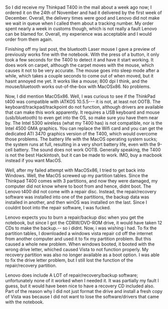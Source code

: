 So I did receive my Thinkpad T400 in the mail about a week ago now; I ordered it on the 24th of November and had it delivered by the first week of December. Overall, the delivery times were good and Lenovo did not make we wait in queue when I called them about a tracking number. My order spent nearly a week in customs though, which is not really a fault Lenovo can be blamed for. Overall, my experience was acceptable and I would order from them again.  
  
Finishing off my last post, the bluetooth Laser mouse I gave a preview of previously works fine with the notebook. With the press of a button, it only took a few seconds for the T400 to detect it and have it start working. It does work on carpet, although the carpet moves with the mouse, which causes it not to be very accurate. The mouse goes into sleep mode after a while, which takes a couple seconds to come out of when moved, but it hasnt annoyed me yet. It works like a mouse; 800 dpi I think, and the mouse/bluetooth works out-of-the-box with MacOSx86. No problems.  
  
Now, I did mention MacOSx86. Well, I was curious to see if the ThinkPad t400 was compatible with iATKOS 10.5.5--- it is not, at least not OOTB. The keyboard/trackpad/trackpoint do not function, although drivers are available that can make this work apparently. It requires a USB keyboard and mouse (usb/bluetooth) to even get into the OS, so make sure you have them near by. The Intel 5300 wireless (what my T400 has) is not compatible, nor is the Intel 4500 GMA graphics. You can replace the Wifi card and you can get the dedicated ATI 3470 graphics version of the T400, which would overcome those problems. The battery life with the MacOS operating system sucks; the system runs at full, resulting in a very short battery life, even with the 9-cell battery. The sound does not work OOTB. Generally speaking, the T400 is not the best Hackintosh, but it can be made to work. IMO, buy a macbook instead if you want MacOS.  
  
Well, after my failed attempt with MacOSx86, I tried to get back into Windows. Well, the MacOS screwed up my partition tables. Since the Thinkpad T400 comes with 3 partitions, and now they were damaged, my computer did not know where to boot from and hence, didnt boot. The Lenovo t400 did not come with a repair disc. Instead, the repair/recovery software was installed into one of the partitions, the backup data was installed in another, and then winOS was installed on the last. Since I couldnt boot into the repair software, I was fucked.  
  
 Lenovo expects you to burn a repair/backup disc when you get the notebook, but since I got the CDRW/DVD-ROM drive, it would have taken 12 CDs to make the backup.-- so i didnt. Now, i was wishing i had. To fix the partition tables, I downloaded a windows vista repair cd off the internet from another computer and used it to fix my partition problem. But this caused a whole new problem. When windows booted, it booted with the wrong drive letter, whiched caused Vista to not function properly. My recovery partition was also no longer available as a boot option. I was able to fix the drive letter problem, but I still lost the function of the repair/recovery partition.  
  
Lenovo does include A LOT of repair/recovery/backup software; unfortunately none of it worked when I needed it. It was partially my fault I guess, but it would have been nice to have a recovery CD included also. Part of the reason why I did not just format the drive and install a fresh copy of Vista was because I did not want to lose the software/drivers that came with the notebook.  
  
  
